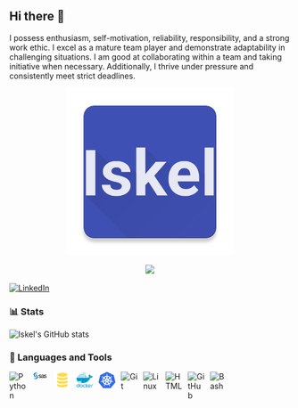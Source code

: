 ## Hi there 👋

<!--
**IIskel/IIskel** is a ✨ _special_ ✨ repository because its `README.md` (this file) appears on your GitHub profile.

Here are some ideas to get you started:

- 🔭 I’m currently working on ...
- 🌱 I’m currently learning ...
- 👯 I’m looking to collaborate on ...
- 🤔 I’m looking for help with ...
- 💬 Ask me about ...
- 📫 How to reach me: ...
- 😄 Pronouns: ...
- ⚡ Fun fact: ...
-->
I possess enthusiasm, self-motivation, reliability, responsibility, and a strong work ethic. I excel as a mature team player and demonstrate adaptability in challenging situations. I am good at collaborating within a team and taking initiative when necessary. Additionally, I thrive under pressure and consistently meet strict deadlines.


<p align="center">
  <a href="https://github.com/IIskel">
    <img src="https://github.com/IIskel/IIskel/blob/main/icon/web_hi_res_512.png" width="300px" alt="Iskel Hordofa" /></a>
</p>

<p align="center">
  <!-- Typing SVG by Iskel - https://github.com/IIskel/readme-typing-svg -->
  <a href="https://github.com/IIskel/readme-typing-svg">
    <img src="https://readme-typing-svg.demolab.com?font=Fira+Code&weight=500&pause=1000&center=true&random=true&width=435&lines=SAS+Developer;Python+Developer;Start+your+day+with+coffee!" /></a>
</p>

<!-- Social icons section -->
<p align="left">
  <a href="https://www.linkedin.com/in/iskel-fikiru-hordofa-17632a179/"><img width="120px" alt="LinkedIn" title="LinkedIn" src="https://cdn-icons-png.flaticon.com/256/8409/8409141.png"/></a>
  &#8287;&#8287;&#8287;&#8287;&#8287;
<!--   &#8287;&#8287;&#8287;&#8287;&#8287;
  <a href="http://eyl327.mywebcommunity.org/promos/"><img width="32px" alt="Free Stuff" title="Free gifts for you" src="https://i.imgur.com/0uVwkoZ.png"/></a> -->
</p>

### 📊 Stats

![Iskel's GitHub stats](https://github-readme-stats.vercel.app/api?username=IIskel&show_icons=true&theme=gruvbox)

<!-- ![GitHub Streak](https://streak-stats.demolab.com?user=IIskel&theme=gruvbox&border_radius=4.5) -->
### 🧰 Languages and Tools

<img align="left" alt="Python" width="30px" style="padding-right:10px;" src="https://cdn.jsdelivr.net/gh/devicons/devicon/icons/python/python-plain.svg" />
<img align="left" alt="SAS" width="30px" style="padding-right:10px;" src="https://github.com/IIskel/IIskel/blob/main/icon/sas_logo_icon_170762.svg" />
<img align="left" alt="SQL" width="30px" style="padding-right:10px;" src="https://github.com/IIskel/IIskel/blob/main/icon/file_type_sql_icon_130152.svg" />
<img align="left" alt="Docker" width="30px" style="padding-right:10px;" src="https://github.com/IIskel/IIskel/blob/main/icon/docker_plain_wordmark_logo_icon_146555.svg" />
<img align="left" alt="Kubernetes" width="30px" style="padding-right:10px;" src="https://github.com/IIskel/IIskel/blob/main/icon/kubernetes_logo_icon_168359.svg" />
<img align="left" alt="Git" width="30px" style="padding-right:10px;" src="https://cdn.jsdelivr.net/gh/devicons/devicon/icons/git/git-original.svg" />
<img align="left" alt="Linux" width="30px" style="padding-right:10px;" src="https://cdn.jsdelivr.net/gh/devicons/devicon/icons/linux/linux-original.svg" />
<img align="left" alt="HTML" width="30px" style="padding-right:10px;" src="https://cdn.jsdelivr.net/gh/devicons/devicon/icons/html5/html5-plain.svg" />
<img align="left" alt="GitHub" width="30px" style="padding-right:10px;" src="https://cdn.jsdelivr.net/gh/devicons/devicon/icons/github/github-original.svg" />
<img align="left" alt="Bash" width="30px" style="padding-right:10px;" src="https://cdn.jsdelivr.net/gh/devicons/devicon/icons/bash/bash-original.svg" />
<br />

#
